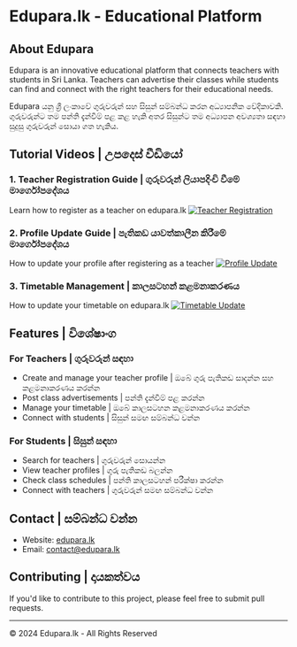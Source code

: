 # Edupara.lk - Educational Platform

## About Edupara
Edupara is an innovative educational platform that connects teachers with students in Sri Lanka. Teachers can advertise their classes while students can find and connect with the right teachers for their educational needs.

Edupara යනු ශ්‍රී ලංකාවේ ගුරුවරුන් සහ සිසුන් සම්බන්ධ කරන අධ්‍යාපනික වේදිකාවකි. ගුරුවරුන්ට තම පන්ති දැන්වීම් පළ කළ හැකි අතර සිසුන්ට තම අධ්‍යාපන අවශ්‍යතා සඳහා සුදුසු ගුරුවරුන් සොයා ගත හැකිය.



## Tutorial Videos | උපදෙස් වීඩියෝ

### 1. Teacher Registration Guide | ගුරුවරුන් ලියාපදිංචි වීමේ මාර්ගෝපදේශය
Learn how to register as a teacher on edupara.lk
[![Teacher Registration](https://img.youtube.com/vi/VIDEO_ID_1/0.jpg)](https://www.youtube.com/watch?v=VIDEO_ID_1)

### 2. Profile Update Guide | පැතිකඩ යාවත්කාලීන කිරීමේ මාර්ගෝපදේශය
How to update your profile after registering as a teacher
[![Profile Update](https://img.youtube.com/vi/VIDEO_ID_2/0.jpg)](https://www.youtube.com/watch?v=VIDEO_ID_2)

### 3. Timetable Management | කාලසටහන් කළමනාකරණය
How to update your timetable on edupara.lk
[![Timetable Update](https://img.youtube.com/vi/VIDEO_ID_3/0.jpg)](https://www.youtube.com/watch?v=VIDEO_ID_3)




## Features | විශේෂාංග

### For Teachers | ගුරුවරුන් සඳහා
- Create and manage your teacher profile | ඔබේ ගුරු පැතිකඩ සාදන්න සහ කළමනාකරණය කරන්න
- Post class advertisements | පන්ති දැන්වීම් පළ කරන්න
- Manage your timetable | ඔබේ කාලසටහන කළමනාකරණය කරන්න
- Connect with students | සිසුන් සමඟ සම්බන්ධ වන්න

### For Students | සිසුන් සඳහා
- Search for teachers | ගුරුවරුන් සොයන්න
- View teacher profiles | ගුරු පැතිකඩ බලන්න
- Check class schedules | පන්ති කාලසටහන් පරීක්ෂා කරන්න
- Connect with teachers | ගුරුවරුන් සමඟ සම්බන්ධ වන්න

## Contact | සම්බන්ධ වන්න
- Website: [edupara.lk](https://edupara.lk)
- Email: [contact@edupara.lk](mailto:contact@edupara.lk)

## Contributing | දායකත්වය
If you'd like to contribute to this project, please feel free to submit pull requests.

---
© 2024 Edupara.lk - All Rights Reserved
